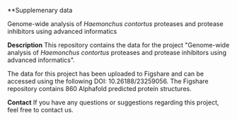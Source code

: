 **Supplemenary data 

Genome-wide analysis of *Haemonchus contortus* proteases and protease inhibitors using advanced informatics

**Description**
This repository contains the data for the project "Genome-wide analysis of *Haemonchus contortus* proteases and protease inhibitors using advanced informatics".

The data for this project has been uploaded to Figshare and can be accessed using the following DOI: 10.26188/23259056. The Figshare repository contains 860 Alphafold predicted protein structures. 

**Contact**
If you have any questions or suggestions regarding this project, feel free to contact us.
